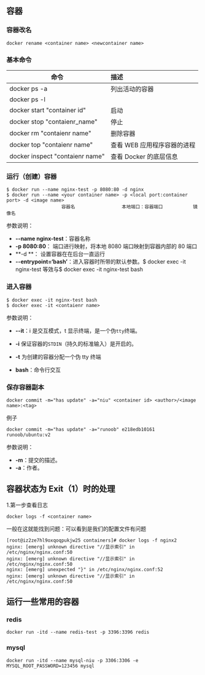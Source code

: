 ## 容器

### 容器改名

```
docker rename <container name> <newcontainer name>
```

### 基本命令

| 命令                            | 描述                        |
| ------------------------------- | :-------------------------- |
| docker ps -a                    | 列出活动的容器              |
| docker ps -l                    |                             |
| docker start "container id"     | 启动                        |
| docker stop "contaienr_name"    | 停止                        |
| docker rm "contaienr name"      | 删除容器                    |
| docker top "contaienr name"     | 查看 WEB 应用程序容器的进程 |
| docker inspect "contaienr name" | 查看 Docker 的底层信息      |

### 运行（创建）容器

```
$ docker run --name nginx-test -p 8080:80 -d nginx
$ docker run --name <your container name> -p <local port:container port> -d <image name>
					容器名					本地端口：容器端口			镜像名
```

参数说明：

- **--name nginx-test**：容器名称
- **-p 8080:80**： 端口进行映射，将本地 8080 端口映射到容器内部的 80 端口
- **-d **： 设置容器在在后台一直运行
- **--entrypoint=‘bash’**：进入容器时所带的默认参数。$ docker exec -it nginx-test 等效与$ docker exec -it nginx-test bash

### 进入容器

```
$ docker exec -it nginx-test bash
$ docker exec -it <contaienr name>
```

参数说明：

- **--it**：i 是交互模式，t 显示终端，是一个伪`tty`终端。

- **-i** 保证容器的`STDIN`（持久的标准输入）是开启的。

- **-t** 为创建的容器分配一个伪 tty 终端

- **bash**：命令行交互

### 保存容器副本

```
docker commit -m="has update" -a="niu" <container id> <author>/<image name>:<tag>
```

例子

```
docker commit -m="has update" -a="runoob" e218edb10161 runoob/ubuntu:v2
```

参数说明：

- **-m**：提交的描述。
- **-a**：作者。

## 容器状态为 Exit（1）时的处理

1.第一步查看日志

```
docker logs -f <container name>
```

一般在这就能找到问题：可以看到是我们的配置文件有问题

```
[root@iz2ze7hl9oxqoqpukjw25 containers]# docker logs -f nginx2
nginx: [emerg] unknown directive "//显示索引" in /etc/nginx/nginx.conf:50
nginx: [emerg] unknown directive "//显示索引" in /etc/nginx/nginx.conf:50
nginx: [emerg] unexpected "}" in /etc/nginx/nginx.conf:52
nginx: [emerg] unknown directive "//显示索引" in /etc/nginx/nginx.conf:50
```

## 运行一些常用的容器

### redis

```
docker run -itd --name redis-test -p 3396:3396 redis
```

### mysql

```
docker run -itd --name mysql-niu -p 3306:3306 -e MYSQL_ROOT_PASSWORD=123456 mysql
```
